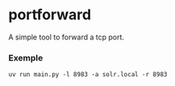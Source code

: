 # portforward

A simple tool to forward a tcp port.

### Exemple
```
uv run main.py -l 8983 -a solr.local -r 8983
```